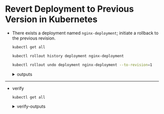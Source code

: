 # Revert Deployment to Previous Version in Kubernetes

* There exists a deployment named `nginx-deployment`; initiate a rollback to the previous revision.

  ```bash
  kubectl get all
  
  kubectl rollout history deployment nginx-deployment

  kubectl rollout undo deployment nginx-deployment --to-revision=1

  ```
    <details>
    <summary>outputs</summary>

      # kubectl get all

        NAME                                    READY   STATUS    RESTARTS   AGE
        pod/nginx-deployment-698959d995-6gjjp   1/1     Running   0          19s
        pod/nginx-deployment-698959d995-9hnwp   1/1     Running   0          22s
        pod/nginx-deployment-698959d995-w8qw8   1/1     Running   0          17s

        NAME                    TYPE        CLUSTER-IP      EXTERNAL-IP   PORT(S)        AGE
        service/kubernetes      ClusterIP   10.96.0.1       <none>        443/TCP        5m6s
        service/nginx-service   NodePort    10.96.217.169   <none>        80:30008/TCP   32s

        NAME                               READY   UP-TO-DATE   AVAILABLE   AGE
        deployment.apps/nginx-deployment   3/3     3            3           32s

        NAME                                          DESIRED   CURRENT   READY   AGE
        replicaset.apps/nginx-deployment-698959d995   3         3         3       22s
        replicaset.apps/nginx-deployment-989f57c54    0         0         0       32s

      # kubectl rollout history deployment nginx-deployment

        deployment.apps/nginx-deployment 
        REVISION  CHANGE-CAUSE
        1         <none>
        2         kubectl set image deployment nginx-deployment nginx-container=nginx:alpine --kubeconfig=/root/.kube/config --record=true

      # kubectl rollout undo deployment nginx-deployment --to-revision=1

      deployment.apps/nginx-deployment rolled back

      # 
    </details>

---
* verify
    ```bash
    kubectl get all
    ```
    <details>
    <summary>verify-outputs</summary>

        # kubectl get all

        NAME                                    READY   STATUS              RESTARTS   AGE
        pod/nginx-deployment-698959d995-6gjjp   1/1     Running             0          3m29s
        pod/nginx-deployment-698959d995-9hnwp   1/1     Running             0          3m32s
        pod/nginx-deployment-698959d995-w8qw8   0/1     Terminating         0          3m27s
        pod/nginx-deployment-989f57c54-4j8q4    1/1     Running             0          2s
        pod/nginx-deployment-989f57c54-szxr4    0/1     ContainerCreating   0          1s

        NAME                    TYPE        CLUSTER-IP      EXTERNAL-IP   PORT(S)        AGE
        service/kubernetes      ClusterIP   10.96.0.1       <none>        443/TCP        8m17s
        service/nginx-service   NodePort    10.96.217.169   <none>        80:30008/TCP   3m43s

        NAME                               READY   UP-TO-DATE   AVAILABLE   AGE
        deployment.apps/nginx-deployment   3/3     2            3           3m43s

        NAME                                          DESIRED   CURRENT   READY   AGE
        replicaset.apps/nginx-deployment-698959d995   2         2         2       3m33s
        replicaset.apps/nginx-deployment-989f57c54    2         2         1       3m43s
        -----------
        NAME                                   READY   STATUS    RESTARTS   AGE
        pod/nginx-deployment-989f57c54-4j8q4   1/1     Running   0          3m3s
        pod/nginx-deployment-989f57c54-szxr4   1/1     Running   0          3m2s
        pod/nginx-deployment-989f57c54-wjthk   1/1     Running   0          3m

        NAME                    TYPE        CLUSTER-IP      EXTERNAL-IP   PORT(S)        AGE
        service/kubernetes      ClusterIP   10.96.0.1       <none>        443/TCP        11m
        service/nginx-service   NodePort    10.96.217.169   <none>        80:30008/TCP   6m43s

        NAME                               READY   UP-TO-DATE   AVAILABLE   AGE
        deployment.apps/nginx-deployment   3/3     3            3           6m43s

        NAME                                          DESIRED   CURRENT   READY   AGE
        replicaset.apps/nginx-deployment-698959d995   0         0         0       6m33s
        replicaset.apps/nginx-deployment-989f57c54    3         3         3       6m43s
    </details>